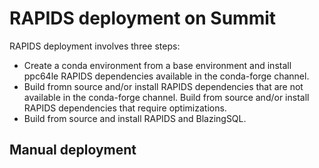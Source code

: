 # RAPIDS deployment on Summit

RAPIDS deployment involves three steps:

- Create a conda environment from a base environment and install ppc64le RAPIDS dependencies available in the conda-forge channel.
- Build fromn source and/or install RAPIDS dependencies that are not available in the conda-forge channel. Build from source and/or install RAPIDS dependencies that require optimizations.
- Build from source and install RAPIDS and BlazingSQL.

## Manual deployment


